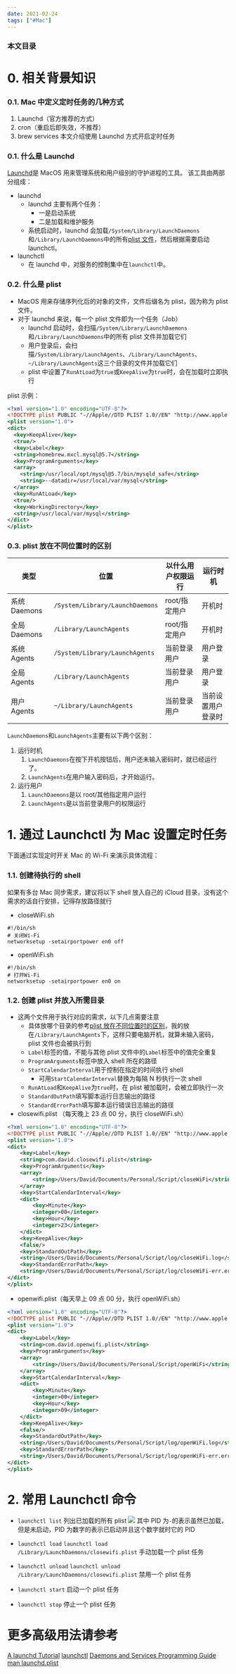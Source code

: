 ```yaml
---
date: 2021-02-24
tags: ["#Mac"]
---
```


### 本文目录

<!-- toc -->

# 0. 相关背景知识

### 0.1. Mac 中定义定时任务的几种方式

1. Launchd（官方推荐的方式）
2. cron（重启后即失效，不推荐）
3. brew services
   本文介绍使用 Launchd 方式开启定时任务

### 0.1. 什么是 Launchd

[Launchd](https://en.wikipedia.org/wiki/Launchd)是 MacOS 用来管理系统和用户级别的守护进程的工具。
该工具由两部分组成：

- launchd
  - launchd 主要有两个任务：
    - 一是启动系统
    - 二是加载和维护服务
  - 系统启动时，launchd 会加载`/System/Library/LaunchDaemons`和`/Library/LaunchDaemons`中的所有[plist 文件](#0-2-shi-me-shi-plist)，然后根据需要启动 launchctl。
- launchctl
  - 在 launchd 中，对服务的控制集中在`launchctl`中。

### 0.2. 什么是 plist

- MacOS 用来存储序列化后的对象的文件，文件后缀名为 plist，因为称为 plist 文件。
- 对于 launchd 来说，每一个 plist 文件即为一个任务（Job）
  - launchd 启动时，会扫描`/System/Library/LaunchDaemons`和`/Library/LaunchDaemons`中的所有 plist 文件并加载它们
  - 用户登录后，会扫描`/System/Library/LaunchAgents`、`/Library/LaunchAgents`、`~/Library/LaunchAgents`这三个目录的文件并加载它们
  - plist 中设置了`RunAtLoad`为`true`或`KeepAlive`为`true`时，会在加载时立即执行

plist 示例：

```xml
<?xml version="1.0" encoding="UTF-8"?>
<!DOCTYPE plist PUBLIC "-//Apple//DTD PLIST 1.0//EN" "http://www.apple.com/DTDs/PropertyList-1.0.dtd">
<plist version="1.0">
<dict>
  <key>KeepAlive</key>
  <true/>
  <key>Label</key>
  <string>homebrew.mxcl.mysql@5.7</string>
  <key>ProgramArguments</key>
  <array>
    <string>/usr/local/opt/mysql@5.7/bin/mysqld_safe</string>
    <string>--datadir=/usr/local/var/mysql</string>
  </array>
  <key>RunAtLoad</key>
  <true/>
  <key>WorkingDirectory</key>
  <string>/usr/local/var/mysql</string>
</dict>
</plist>
```

### 0.3. plist 放在不同位置时的区别

| 类型         | 位置                            | 以什么用户权限运行 | 运行时机           |
| ------------ | ------------------------------- | ------------------ | ------------------ |
| 系统 Daemons | `/System/Library/LaunchDaemons` | root/指定用户      | 开机时             |
| 全局 Daemons | `/Library/LaunchAgents`         | root/指定用户      | 开机时             |
| 系统 Agents  | `/System/Library/LaunchAgents`  | 当前登录用户       | 用户登录           |
| 全局 Agents  | `/Library/LaunchAgents`         | 当前登录用户       | 用户登录           |
| 用户 Agents  | `~/Library/LaunchAgents`        | 当前登录用户       | 当前设置用户登录时 |

`LaunchDaemons`和`LaunchAgents`主要有以下两个区别：

1. 运行时机
   1. `LaunchDaemons`在按下开机按钮后，用户还未输入密码时，就已经运行了。
   2. `LaunchAgents`在用户输入密码后，才开始运行。
2. 运行用户
   1. `LaunchDaemons`是以 root/其他指定用户运行
   2. `LaunchAgents`是以当前登录用户的权限运行

# 1. 通过 Launchctl 为 Mac 设置定时任务

下面通过实现定时开关 Mac 的 Wi-Fi 来演示具体流程：

### 1.1. 创建待执行的 shell

如果有多台 Mac 同步需求，建议将以下 shell 放入自己的 iCloud 目录，没有这个需求的话自行安排，记得存放路径就行

- closeWiFi.sh

```shell
#!/bin/sh
# 关闭Wi-Fi
networksetup -setairportpower en0 off
```

- openWiFi.sh

```shell
#!/bin/sh
# 打开Wi-Fi
networksetup -setairportpower en0 on
```

### 1.2. 创建 plist 并放入所需目录

- 这两个文件用于执行对应的需求，以下几点需要注意
  - 具体放哪个目录的参考[plist 放在不同位置时的区别](#0-3-plist-fang-zai-bu-tong-wei-zhi-shi-de-qu-bie)，我的放在`/Library/LaunchAgents`下，这样只要电脑开机，就算未输入密码，plist 文件也会被执行到
  - `Label`标签的值，不能与其他 plist 文件中的`Label`标签中的值完全重复
  - `ProgramArguments`标签中放入 shell 所在的路径
  - `StartCalendarInterval`用于控制在指定的时间执行 shell
    - 可用`StartCalendarInterval`替换为每隔 N 秒执行一次 shell
  - `RunAtLoad`和`KeepAlive`为`true`时，在 plist 被加载时，会被立即执行一次
  - `StandardOutPath`填写脚本运行日志输出的路径
  - `StandardErrorPath`填写脚本运行错误日志输出的路径
- closewifi.plist （每天晚上 23 点 00 分，执行 closeWiFi.sh）

```xml
<?xml version="1.0" encoding="UTF-8"?>
<!DOCTYPE plist PUBLIC "-//Apple//DTD PLIST 1.0//EN" "http://www.apple.com/DTDs/PropertyList-1.0.dtd">
<plist version="1.0">
<dict>
    <key>Label</key>
    <string>com.david.closewifi.plist</string>
    <key>ProgramArguments</key>
    <array>
        <string>/Users/David/Documents/Personal/Script/closeWiFi</string>
    </array>
    <key>StartCalendarInterval</key>
    <dict>
        <key>Minute</key>
        <integer>00</integer>
        <key>Hour</key>
        <integer>23</integer>
    </dict>
    <key>KeepAlive</key>
    <false/>
    <key>StandardOutPath</key>
    <string>/Users/David/Documents/Personal/Script/log/closeWiFi.log</string>
    <key>StandardErrorPath</key>
    <string>/Users/David/Documents/Personal/Script/log/closeWiFi-err.err</string>
</dict>
</plist>
```

- openwifi.plist（每天早上 09 点 00 分，执行 openWiFi.sh）

```xml
<?xml version="1.0" encoding="UTF-8"?>
<!DOCTYPE plist PUBLIC "-//Apple//DTD PLIST 1.0//EN" "http://www.apple.com/DTDs/PropertyList-1.0.dtd">
<plist version="1.0">
<dict>
    <key>Label</key>
    <string>com.david.openwifi.plist</string>
    <key>ProgramArguments</key>
    <array>
        <string>/Users/David/Documents/Personal/Script/openWiFi</string>
    </array>
    <key>StartCalendarInterval</key>
    <dict>
        <key>Minute</key>
        <integer>00</integer>
        <key>Hour</key>
        <integer>09</integer>
    </dict>
    <key>KeepAlive</key>
    <false/>
    <key>StandardOutPath</key>
    <string>/Users/David/Documents/Personal/Script/log/openWiFi.log</string>
    <key>StandardErrorPath</key>
    <string>/Users/David/Documents/Personal/Script/log/openWiFi-err.err</string>
</dict>
</plist>
```

# 2. 常用 Launchctl 命令

- `launchctl list`
  列出已加载的所有 plist
  ![](https://tva1.sinaimg.cn/large/008eGmZEgy1gnzlpmcsutj30gr0790um.jpg)
  其中 PID 为`-`的表示虽然已加载，但是未启动，PID 为数字的表示已启动并且这个数字就时它的 PID

- `launchctl load`
  `launchctl load /Library/LaunchDaemons/closewifi.plist`
  手动加载一个 plist 任务

- `launchctl unload`
  `launchctl unload /Library/LaunchDaemons/closewifi.plist`
  禁用一个 plist 任务

- `launchctl start`
  启动一个 plist 任务

- `launchctl stop`
  停止一个 plist 任务

# 更多高级用法请参考

[A launchd Tutorial](https://www.launchd.info)
[launchctl](https://ss64.com/osx/launchctl.html)
[Daemons and Services Programming Guide](https://developer.apple.com/library/archive/documentation/MacOSX/Conceptual/BPSystemStartup/Chapters/CreatingLaunchdJobs.html)
[man launchd.plist](https://www.manpagez.com/man/5/launchd.plist/)
